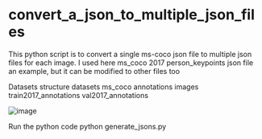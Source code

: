 # convert_a_json_to_multiple_json_files
This python script is to convert a single ms-coco json file to multiple json files for each image.
I used here ms_coco 2017 person_keypoints json file an example, but it can be modified to other files too

Datasets structure
  datasets
    ms_coco
      annotations
      images
      train2017_annotations
      val2017_annotations

![image](https://user-images.githubusercontent.com/18215999/221136004-a20bc689-45bd-48ee-a2d6-4630fcdd683e.png)

Run the python code
  python generate_jsons.py
